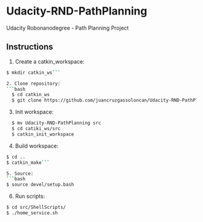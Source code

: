 # Udacity-RND-PathPlanning

Udacity Robonanodegree - Path Planning Project

## Instructions

1. Create a catkin_workspace:
```bash
$ mkdir catkin_ws```

2. Clone repository:
```bash
  $ cd catkin_ws
  $ git clone https://github.com/juancruzgassoloncan/Udacity-RND-PathPlanning.git
  ```

3. Init workspace:
```bash
  $ mv Udacity-RND-PathPlanning src
  $ cd catiki_ws/src
  $ catkin_init_workspace
  ```

4. Build workspace:
```bash
$ cd ..
$ catkin_make```

5. Source:
```bash
$ source devel/setup.bash
```

6. Run scripts:
```bash
$ cd src/ShellScripts/
$ ./home_service.sh
```
